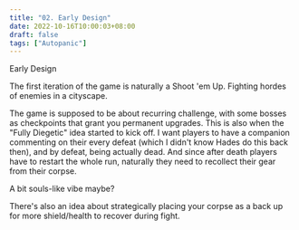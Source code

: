 ```yaml
---
title: "02. Early Design"
date: 2022-10-16T10:00:03+08:00
draft: false
tags: ["Autopanic"]
---
```

Early Design

The first iteration of the game is naturally a Shoot 'em Up. Fighting hordes of enemies in a cityscape.


The game is supposed to be about recurring challenge, with some bosses as checkpoints that grant you permanent upgrades.
This is also when the "Fully Diegetic" idea started to kick off. I want players to have a companion commenting on their every defeat (which I didn't know Hades do this back then), and by defeat, being actually dead.
And since after death players have to restart the whole run, naturally they need to recollect their gear from their corpse.

A bit souls-like vibe maybe?

There's also an idea about strategically placing your corpse as a back up for more shield/health to recover during fight.
